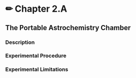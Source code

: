 #  &#9999; **Chapter 2.A**

## The Portable Astrochemistry Chamber

### Description


### Experimental Procedure



### Experimental Limitations

